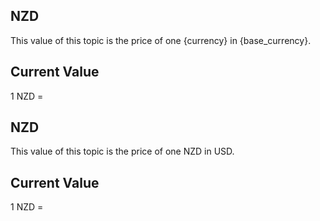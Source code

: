 ## NZD

This value of this topic is the price of one {currency} in {base_currency}.

## Current Value

1 NZD = <Topic topic="finance/stock-exchange/currency/NZD/USD" decimals="3" unit="USD"/>

## NZD

This value of this topic is the price of one NZD in USD.

## Current Value

1 NZD = <Topic topic="finance/stock-exchange/currency/NZD/USD" decimals="3" unit="USD"/>

